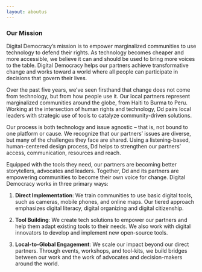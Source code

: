 ```yaml
---
layout: aboutus
---
```

### Our Mission

Digital Democracy’s mission is to empower marginalized communities to use technology to defend their rights. As technology becomes cheaper and more accessible, we believe it can and should be used to bring more voices to the table. Digital Democracy helps our partners achieve transformative change and works toward a world where all people can participate in decisions that govern their lives.

Over the past five years, we’ve seen firsthand that change does not come from technology, but from how people use it. Our local partners represent marginalized communities around the globe, from Haiti to Burma to Peru. Working at the intersection of human rights and technology, Dd pairs local leaders with strategic use of tools to catalyze community-driven solutions.

Our process is both technology and issue agnostic – that is, not bound to one platform or cause. We recognize that our partners’ issues are diverse, but many of the challenges they face are shared. Using a listening-based, human-centered design process, Dd helps to strengthen our partners’ access, communication, resources and reach.

Equipped with the tools they need, our partners are becoming better storytellers, advocates and leaders. Together, Dd and its partners are empowering communities to become their own voice for change.
Digital Democracy works in three primary ways:

1. **Direct Implementation**: We train communities to use basic digital tools, such as cameras, mobile phones, and online maps. Our tiered approach emphasizes digital literacy, digital organizing and digital citizenship.

2. **Tool Building**: We create tech solutions to empower our partners and help them adapt existing tools to their needs. We also work with digital innovators to develop and implement new open-source tools.

3. **Local-to-Global Engagement**: We scale our impact beyond our direct partners. Through events, workshops, and tool-kits, we build bridges between our work and the work of advocates and decision-makers around the world.
